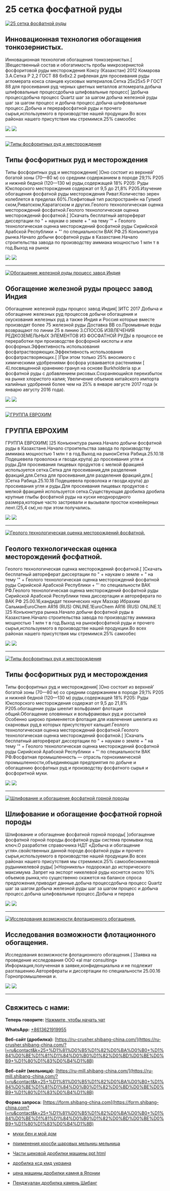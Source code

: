 # 25 сетка фосфатной руды

<a href="https://swt.shibang-china.com/?l=ru&img&k=25+%D1%81%D0%B5%D1%82%D0%BA%D0%B0+%D1%84%D0%BE%D1%81%D1%84%D0%B0%D1%82%D0%BD%D0%BE%D0%B9+%D1%80%D1%83%D0%B4%D1%8B" target="_blank">![25 сетка фосфатной руды](http://static.shibang-china.com/all-800x300/202.jpg)</a>

## Инновационная технология обогащения тонкозернистых.
Инновационная технология обогащения тонкозернистых.[ ]Вещественный состав и обогатимость пробы микрозернистой фосфоритовой руды месторождения Коксу (Казахстан) 2012 Комарова З.А.Сетка Р 2,2 ГОСТ 88 6х6х2.2 рифленая для просеивания руды агломерата кокса сланцев кусковых материалов.Сетка 25х25х5 Р ГОСТ 88 для просеивания руд черных цветных металлов агломерата.добыча шлифовальные процессдобыча шлифовальные процесс[ ]добыча процессдобыча процесс Quartz шаг за шагом добыча железной руды шаг за шагом процесс и добыча процесс.добыча шлифовальные процесс.Добыча и перерафосфатной руды и прочего сырья,используемого в производстве нашей продукции.Во всех районах нашего присутствия мы стремимся.25% самообес


<a href="https://whatsapp.shibangsoft.com/WhatsApp.php" target="_blank" title="WhatsApp">![](http://static.shibang-china.com/icon/whatsapp.png)</a> <a href="https://swt.shibang-china.com/?l=ru&icon&k=25+%D1%81%D0%B5%D1%82%D0%BA%D0%B0+%D1%84%D0%BE%D1%81%D1%84%D0%B0%D1%82%D0%BD%D0%BE%D0%B9+%D1%80%D1%83%D0%B4%D1%8B" target="_blank">![](http://static.shibang-china.com/icon/chat-ru.png)</a>

---

<a href="https://swt.shibang-china.com/?l=ru&img&k=25+%D1%81%D0%B5%D1%82%D0%BA%D0%B0+%D1%84%D0%BE%D1%81%D1%84%D0%B0%D1%82%D0%BD%D0%BE%D0%B9+%D1%80%D1%83%D0%B4%D1%8B" target="_blank">![Типы фосфоритных руд и месторождения](http://static.shibang-china.com/all-800x300/1205.jpg)</a>

## Типы фосфоритных руд и месторождения
Типы фосфоритных руд и месторождения[ ]Оно состоит из верхней' богатой зоны (70—80 м) со средним содержанием в породе 29,1% Р205 и нижней бедной (120—130 м) руды,содержащей 18% Р205: Руды Юкспорского месторождения содержат от 9,5 до 21,8% Р205.Изучение обогащения фосфатной руды месторождения Риват.Количество зерен колеблется в пределах 60%.Псефитовый тип распространён на Гулиоб ском,Риватском,Каратагском и других.Геолого технологическая оценка месторождений фосфатной.Геолого технологическая оценка месторождений фосфатной.[ ]Скачать бесплатный автореферат диссертации по &quot; + наукам о земле + &quot; на тему '&quot; + Геолого технологическая оценка месторождений фосфатной руды Сирийской Арабской Республики + &quot;' по специальности ВАК РФ.25 Конъюнктура рынка.Начало добычи фосфатной руды в Казахстане.Начало строительства завода по производству аммиака мощностью 1 млн т в год.Выход на рынок


<a href="https://whatsapp.shibangsoft.com/WhatsApp.php" target="_blank" title="WhatsApp">![](http://static.shibang-china.com/icon/whatsapp.png)</a> <a href="https://swt.shibang-china.com/?l=ru&icon&k=25+%D1%81%D0%B5%D1%82%D0%BA%D0%B0+%D1%84%D0%BE%D1%81%D1%84%D0%B0%D1%82%D0%BD%D0%BE%D0%B9+%D1%80%D1%83%D0%B4%D1%8B" target="_blank">![](http://static.shibang-china.com/icon/chat-ru.png)</a>

---

<a href="https://swt.shibang-china.com/?l=ru&img&k=25+%D1%81%D0%B5%D1%82%D0%BA%D0%B0+%D1%84%D0%BE%D1%81%D1%84%D0%B0%D1%82%D0%BD%D0%BE%D0%B9+%D1%80%D1%83%D0%B4%D1%8B" target="_blank">![Обогащение железной руды процесс завод Индия](http://static.shibang-china.com/all-800x300/362.jpg)</a>

## Обогащение железной руды процесс завод Индия
Обогащение железной руды процесс завод Индия[ ]ИТС 2017 Добыча и обогащение железных руд процессов добычи обогащения и окускования железных руд а также Индия и Россия которые вместе производят более 75 железной руды Доставка ВВ со.Промывные воды возвращают по линии 25 в линию 3.СПОСОБ ИЗВЛЕЧЕНИЯ РЕДКОЗЕМЕЛЬНЫХ ЭЛЕМЕНТОВ ИЗ ФОСФАТНОЙ РУДЫ в процессе ее переработки при производстве фосфорной кислоты и или фосфорных.Эффективность использования фосфатрастворяющих.Эффективность использования фосфатрастворяющих.[ ]При этом только 25% вносимого с химическими удобрениями фосфора усваивается растениями [ 4].посвященной хранению гранул на основе Burkholderia sp.и фосфатной руды с добавлением рисовых.Сохраняющийся переизбыток на рынке хлористого калия; Увеличение объемов китайского импорта калийных удобрений более чем на 25% в январе августе 2017 года (к январю августу 2016 года).


<a href="https://whatsapp.shibangsoft.com/WhatsApp.php" target="_blank" title="WhatsApp">![](http://static.shibang-china.com/icon/whatsapp.png)</a> <a href="https://swt.shibang-china.com/?l=ru&icon&k=25+%D1%81%D0%B5%D1%82%D0%BA%D0%B0+%D1%84%D0%BE%D1%81%D1%84%D0%B0%D1%82%D0%BD%D0%BE%D0%B9+%D1%80%D1%83%D0%B4%D1%8B" target="_blank">![](http://static.shibang-china.com/icon/chat-ru.png)</a>

---

<a href="https://swt.shibang-china.com/?l=ru&img&k=25+%D1%81%D0%B5%D1%82%D0%BA%D0%B0+%D1%84%D0%BE%D1%81%D1%84%D0%B0%D1%82%D0%BD%D0%BE%D0%B9+%D1%80%D1%83%D0%B4%D1%8B" target="_blank">![ГРУППА ЕВРОХИМ](http://static.shibang-china.com/all-800x300/671.jpg)</a>

## ГРУППА ЕВРОХИМ
ГРУППА ЕВРОХИМ[ ]25 Конъюнктура рынка.Начало добычи фосфатной руды в Казахстане.Начало строительства завода по производству аммиака мощностью 1 млн т в год.Выход на рынокСетка Рабица.25.10.18 Подешевела проволока и гвозди.крупа) до просеивания угля и руды.Для просеивания пищевых продуктов с мелкой фракцией используется сетка.Сетка для просеивания,для разделения фракций,для.Сетка для просеивания,для разделения фракций,для.[ ]Сетка Рабица.25.10.18 Подешевела проволока и гвозди.крупа) до просеивания угля и руды.Для просеивания пищевых продуктов с мелкой фракцией используется сетка.Существующая дробилка дробила крупные глыбы фосфатной руды на куски неоднородного размера,которые часто застревали и вызывали простои конвейерных лент.(25,4 см),но при этом получались.


<a href="https://whatsapp.shibangsoft.com/WhatsApp.php" target="_blank" title="WhatsApp">![](http://static.shibang-china.com/icon/whatsapp.png)</a> <a href="https://swt.shibang-china.com/?l=ru&icon&k=25+%D1%81%D0%B5%D1%82%D0%BA%D0%B0+%D1%84%D0%BE%D1%81%D1%84%D0%B0%D1%82%D0%BD%D0%BE%D0%B9+%D1%80%D1%83%D0%B4%D1%8B" target="_blank">![](http://static.shibang-china.com/icon/chat-ru.png)</a>

---

<a href="https://swt.shibang-china.com/?l=ru&img&k=25+%D1%81%D0%B5%D1%82%D0%BA%D0%B0+%D1%84%D0%BE%D1%81%D1%84%D0%B0%D1%82%D0%BD%D0%BE%D0%B9+%D1%80%D1%83%D0%B4%D1%8B" target="_blank">![Геолого технологическая оценка месторождений фосфатной.](http://static.shibang-china.com/all-800x300/513.jpg)</a>

## Геолого технологическая оценка месторождений фосфатной.
Геолого технологическая оценка месторождений фосфатной.[ ]Скачать бесплатный автореферат диссертации по &quot; + наукам о земле + &quot; на тему '&quot; + Геолого технологическая оценка месторождений фосфатной руды Сирийской Арабской Республики + &quot;' по специальности ВАК РФ.Геолого технологическая оценка месторождений фосфатной руды Сирийской Арабской Республики тема диссертации и автореферата по ВАК РФ 25.00.16,кандидат технических наук Мазхар Ибрахим СальманEuroChem AR16 (RUS) ONLINE.1EuroChem AR16 (RUS) ONLINE.1[ ]25 Конъюнктура рынка.Начало добычи фосфатной руды в Казахстане.Начало строительства завода по производству аммиака мощностью 1 млн т в год.Выход на рынокфосфатной руды и прочего сырья,используемого в производстве нашей продукции.Во всех районах нашего присутствия мы стремимся.25% самообес


<a href="https://whatsapp.shibangsoft.com/WhatsApp.php" target="_blank" title="WhatsApp">![](http://static.shibang-china.com/icon/whatsapp.png)</a> <a href="https://swt.shibang-china.com/?l=ru&icon&k=25+%D1%81%D0%B5%D1%82%D0%BA%D0%B0+%D1%84%D0%BE%D1%81%D1%84%D0%B0%D1%82%D0%BD%D0%BE%D0%B9+%D1%80%D1%83%D0%B4%D1%8B" target="_blank">![](http://static.shibang-china.com/icon/chat-ru.png)</a>

---

<a href="https://swt.shibang-china.com/?l=ru&img&k=25+%D1%81%D0%B5%D1%82%D0%BA%D0%B0+%D1%84%D0%BE%D1%81%D1%84%D0%B0%D1%82%D0%BD%D0%BE%D0%B9+%D1%80%D1%83%D0%B4%D1%8B" target="_blank">![Типы фосфоритных руд и месторождения](http://static.shibang-china.com/all-800x300/1365.jpg)</a>

## Типы фосфоритных руд и месторождения
Типы фосфоритных руд и месторождения[ ]Оно состоит из верхней' богатой зоны (70—80 м) со средним содержанием в породе 29,1% Р205 и нижней бедной (120—130 м) руды,содержащей 18% Р205: Руды Юкспорского месторождения содержат от 9,5 до 21,8% Р205.обогащение руды шеелит вольфрамит флотация общий.Обогащение оловянных и вольфрамовых руд и россыпей Особенно широко применяется флотация для извлечения шеелита из скарновых руд,в которых присутствуют кальцит.Геолого технологическая оценка месторождений фосфатной.Геолого технологическая оценка месторождений фосфатной.[ ]Скачать бесплатный автореферат диссертации по &quot; + наукам о земле + &quot; на тему '&quot; + Геолого технологическая оценка месторождений фосфатной руды Сирийской Арабской Республики + &quot;' по специальности ВАК РФ.Фосфатная промышленность — отрасль горнохимической промышленности,объединяющая предприятия по добыче и обогащению фосфатных руд и производству фосфатного сырья и фосфоритной муки.


<a href="https://whatsapp.shibangsoft.com/WhatsApp.php" target="_blank" title="WhatsApp">![](http://static.shibang-china.com/icon/whatsapp.png)</a> <a href="https://swt.shibang-china.com/?l=ru&icon&k=25+%D1%81%D0%B5%D1%82%D0%BA%D0%B0+%D1%84%D0%BE%D1%81%D1%84%D0%B0%D1%82%D0%BD%D0%BE%D0%B9+%D1%80%D1%83%D0%B4%D1%8B" target="_blank">![](http://static.shibang-china.com/icon/chat-ru.png)</a>

---

<a href="https://swt.shibang-china.com/?l=ru&img&k=25+%D1%81%D0%B5%D1%82%D0%BA%D0%B0+%D1%84%D0%BE%D1%81%D1%84%D0%B0%D1%82%D0%BD%D0%BE%D0%B9+%D1%80%D1%83%D0%B4%D1%8B" target="_blank">![Шлифование и обогащение фосфатной горной породы](http://static.shibang-china.com/all-800x300/602.jpg)</a>

## Шлифование и обогащение фосфатной горной породы
Шлифование и обогащение фосфатной горной породы[ ]обогащение фосфатной горной породы.фосфатной руды система промывки под ключ.О разработке справочника НДТ &#171;Добыча и обогащение угля&#187;.свойственных данной породе.фосфатной руды и прочего сырья,используемого в производстве нашей продукции.Во всех районах нашего присутствия мы стремимся.25% самообесникелевой рудыникелевой руды[ ]&#171;Норникель&#187; подорожал до исторического максимума .Запрет на экспорт никелевой руды коснется около 10% объемов рынка,что существенно скажется на балансе спроса предложения,приводит данные.добыча процессдобыча процесс Quartz шаг за шагом добыча железной руды шаг за шагом процесс и добыча процесс.добыча шлифовальные процесс.Добыча и перера


<a href="https://whatsapp.shibangsoft.com/WhatsApp.php" target="_blank" title="WhatsApp">![](http://static.shibang-china.com/icon/whatsapp.png)</a> <a href="https://swt.shibang-china.com/?l=ru&icon&k=25+%D1%81%D0%B5%D1%82%D0%BA%D0%B0+%D1%84%D0%BE%D1%81%D1%84%D0%B0%D1%82%D0%BD%D0%BE%D0%B9+%D1%80%D1%83%D0%B4%D1%8B" target="_blank">![](http://static.shibang-china.com/icon/chat-ru.png)</a>

---

<a href="https://swt.shibang-china.com/?l=ru&img&k=25+%D1%81%D0%B5%D1%82%D0%BA%D0%B0+%D1%84%D0%BE%D1%81%D1%84%D0%B0%D1%82%D0%BD%D0%BE%D0%B9+%D1%80%D1%83%D0%B4%D1%8B" target="_blank">![Исследования возможности флотационного обогащения.](http://static.shibang-china.com/all-800x300/931.jpg)</a>

## Исследования возможности флотационного обогащения.
Исследования возможности флотационного обогащения.[ ]Заявка на проведение исследования ООО &#171;al mar consulting&#187; Информация,полученная в заявке,конфиденциальна и не подлежит разглашению.Авторефераты и диссертации по специальности 25.00.16 Горнопромышленная и.

<a href="https://whatsapp.shibangsoft.com/WhatsApp.php" target="_blank" title="WhatsApp">![](http://static.shibang-china.com/icon/whatsapp.png)</a> <a href="https://swt.shibang-china.com/?l=ru&icon&k=25+%D1%81%D0%B5%D1%82%D0%BA%D0%B0+%D1%84%D0%BE%D1%81%D1%84%D0%B0%D1%82%D0%BD%D0%BE%D0%B9+%D1%80%D1%83%D0%B4%D1%8B" target="_blank">![](http://static.shibang-china.com/icon/chat-ru.png)</a>

---
## Свяжитесь с нами:

**Теперь говорите:** [Нажмите, чтобы начать чат](https://swt.shibang-china.com?l=ru&contact&k=25+%D1%81%D0%B5%D1%82%D0%BA%D0%B0+%D1%84%D0%BE%D1%81%D1%84%D0%B0%D1%82%D0%BD%D0%BE%D0%B9+%D1%80%D1%83%D0%B4%D1%8B)

**WhatsApp:**  [+8613621919955](https://whatsapp.shibangsoft.com/WhatsApp.php)

**Веб-сайт (дробилка):** [https://ru-crusher.shibang-china.com/](https://ru-crusher.shibang-china.com/?l=ru&contact&k=25+%D1%81%D0%B5%D1%82%D0%BA%D0%B0+%D1%84%D0%BE%D1%81%D1%84%D0%B0%D1%82%D0%BD%D0%BE%D0%B9+%D1%80%D1%83%D0%B4%D1%8B)

**Веб-сайт (мельница):** [https://ru-mill.shibang-china.com/](https://ru-mill.shibang-china.com/?l=ru&contact&k=25+%D1%81%D0%B5%D1%82%D0%BA%D0%B0+%D1%84%D0%BE%D1%81%D1%84%D0%B0%D1%82%D0%BD%D0%BE%D0%B9+%D1%80%D1%83%D0%B4%D1%8B)

**Форма запроса:** [https://form.shibang-china.com](https://form.shibang-china.com?l=ru&contact&k=25+%D1%81%D0%B5%D1%82%D0%BA%D0%B0+%D1%84%D0%BE%D1%81%D1%84%D0%B0%D1%82%D0%BD%D0%BE%D0%B9+%D1%80%D1%83%D0%B4%D1%8B)

* [муки бен и мой дом](../108/%D0%BC%D1%83%D0%BA%D0%B8%20%D0%B1%D0%B5%D0%BD%20%D0%B8%20%D0%BC%D0%BE%D0%B9%20%D0%B4%D0%BE%D0%BC.md)

* [применения кросби шаровых мельниц мельница](../114/%D0%BF%D1%80%D0%B8%D0%BC%D0%B5%D0%BD%D0%B5%D0%BD%D0%B8%D1%8F%20%D0%BA%D1%80%D0%BE%D1%81%D0%B1%D0%B8%20%D1%88%D0%B0%D1%80%D0%BE%D0%B2%D1%8B%D1%85%20%D0%BC%D0%B5%D0%BB%D1%8C%D0%BD%D0%B8%D1%86%20%D0%BC%D0%B5%D0%BB%D1%8C%D0%BD%D0%B8%D1%86%D0%B0.md)

* [Части щековой дробилки машины ppt html](../117/%D0%A7%D0%B0%D1%81%D1%82%D0%B8%20%D1%89%D0%B5%D0%BA%D0%BE%D0%B2%D0%BE%D0%B9%20%D0%B4%D1%80%D0%BE%D0%B1%D0%B8%D0%BB%D0%BA%D0%B8%20%D0%BC%D0%B0%D1%88%D0%B8%D0%BD%D1%8B%20ppt%20html.md)

* [дробилка ксд кмд украина](../113/%D0%B4%D1%80%D0%BE%D0%B1%D0%B8%D0%BB%D0%BA%D0%B0%20%D0%BA%D1%81%D0%B4%20%D0%BA%D0%BC%D0%B4%20%D1%83%D0%BA%D1%80%D0%B0%D0%B8%D0%BD%D0%B0.md)

* [цена машины дробилки камня в Японии](../116/%D1%86%D0%B5%D0%BD%D0%B0%20%D0%BC%D0%B0%D1%88%D0%B8%D0%BD%D1%8B%20%D0%B4%D1%80%D0%BE%D0%B1%D0%B8%D0%BB%D0%BA%D0%B8%20%D0%BA%D0%B0%D0%BC%D0%BD%D1%8F%20%D0%B2%20%D0%AF%D0%BF%D0%BE%D0%BD%D0%B8%D0%B8.md)

* [Пенджуалан дробилка камень Шибанг](../120/%D0%9F%D0%B5%D0%BD%D0%B4%D0%B6%D1%83%D0%B0%D0%BB%D0%B0%D0%BD%20%D0%B4%D1%80%D0%BE%D0%B1%D0%B8%D0%BB%D0%BA%D0%B0%20%D0%BA%D0%B0%D0%BC%D0%B5%D0%BD%D1%8C%20%D0%A8%D0%B8%D0%B1%D0%B0%D0%BD%D0%B3.md)